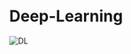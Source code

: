 # Deep-Learning

![DL](https://www.safaribooksonline.com/library/view/deep-learning/9781491924570/assets/dpln_0101.png)
